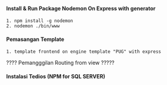 #### Install & Run Package Nodemon On Express with generator
	1. npm install -g nodemon
	2. nodemon ./bin/www
#### Pemasangan Template
	1. template frontend on engine template "PUG" with express
???? Pemangggilan Routing from view ?????
#### Instalasi Tedios (NPM for SQL SERVER)